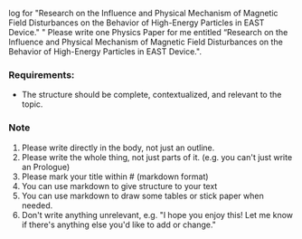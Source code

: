 log for "Research on the Influence and Physical Mechanism of Magnetic Field Disturbances on the Behavior of High-Energy Particles in EAST Device."
"
Please write one Physics Paper for me entitled “Research on the Influence and Physical Mechanism of Magnetic Field Disturbances on the Behavior of High-Energy Particles in EAST Device.".
### Requirements:
- The structure should be complete, contextualized, and relevant to the topic.
### Note
1. Please write directly in the body, not just an outline.
2. Please write the whole thing, not just parts of it. (e.g. you can't just write an Prologue)
3. Please mark your title within # (markdown format)
4. You can use markdown to give structure to your text
5. You can use markdown to draw some tables or stick paper when needed.
6. Don't write anything unrelevant, e.g. "I hope you enjoy this! Let me know if there's anything else you'd like to add or change."
